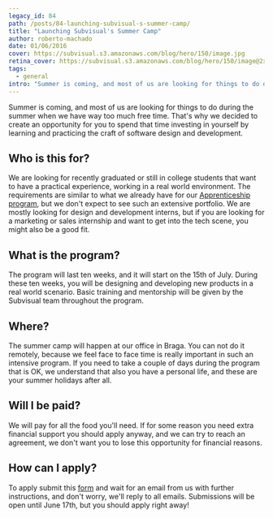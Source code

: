 ```yaml
---
legacy_id: 84
path: /posts/84-launching-subvisual-s-summer-camp/
title: "Launching Subvisual's Summer Camp"
author: roberto-machado
date: 01/06/2016
cover: https://subvisual.s3.amazonaws.com/blog/hero/150/image.jpg
retina_cover: https://subvisual.s3.amazonaws.com/blog/hero/150/image@2x.jpg
tags:
  - general
intro: "Summer is coming, and most of us are looking for things to do during the summer"
---
```


Summer is coming, and most of us are looking for things to do during the summer
when we have way too much free time. That's why we decided to create an
opportunity for you to spend that time investing in yourself by learning and
practicing the craft of software design and development.

## Who is this for?

We are looking for recently graduated or still in college students that want to
have a practical experience, working in a real world environment. The
requirements are similar to what we already have for our [Apprenticeship program](https://subvisual.co/apprenticeship/),
but we don't expect to see such an extensive portfolio. We are mostly looking for
design and development interns, but if you are looking for a marketing or sales
internship and want to get into the tech scene, you might also be a good fit.

## What is the program?

The program will last ten weeks, and it will start on the 15th of
July. During these ten weeks, you will be designing and developing new products
in a real world scenario. Basic training and mentorship will be given by the
Subvisual team throughout the program.

## Where?

The summer camp will happen at our office in Braga. You can not do it remotely,
because we feel face to face time is really important in such an intensive
program. If you need to take a couple of days during the program that is OK, we
understand that also you have a personal life, and these are your summer
holidays after all.

## Will I be paid?

We will pay for all the food you'll need. If for some reason you need extra
financial support you should apply anyway, and we can try to reach an agreement,
we don't want you to lose this opportunity for financial reasons.

## How can I apply?

To apply submit this [form](https://subvisual.typeform.com/to/FF8iTi) and wait for an email from us with further
instructions, and don't worry, we'll reply to all emails. Submissions will be
open until June 17th, but you should apply right away!
